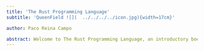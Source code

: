 ```yaml
---
title: 'The Rust Programming Language'
subtitle: 'QueenField ![](  ../../../../icon.jpg){width=17cm}'

author: Paco Reina Campo

abstract: Welcome to The Rust Programming Language, an introductory book about Rust. The Rust programming language helps you write faster, more reliable software. High-level ergonomics and low-level control are often at odds in programming language design; Rust challenges that conflict. Through balancing powerful technical capacity and a great developer experience, Rust gives you the option to control low-level details (such as memory usage) without all the hassle traditionally associated with such control.
---
```

